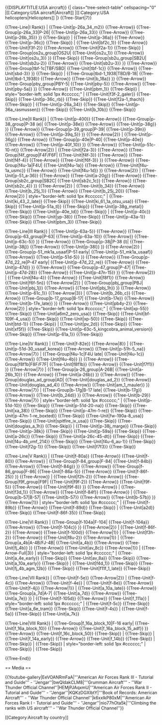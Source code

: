 {{DISPLAYTITLE:USA aircraft}}
{| class="tree-select-table" cellspacing="0"
|[[:Category:USA aircraft|Aircraft]]
|[[:Category:USA helicopters|Helicopters]]
|}
{{Tree-Start|7}}

{{Tree-Line|I Rank}}
|
{{Tree-Unit|p-26a_34_m2}}
{{Tree-Arrow}}
{{Tree-Group|p-26a_33|P-26|
  {{Tree-Unit|p-26a_33}}
{{Tree-Arrow}}
{{Tree-Unit|p-26b_35}}
}}
{{Tree-Skip}}
|
{{Tree-Unit|p-36a}}
{{Tree-Arrow}}
{{Tree-Unit|p-36c}}
{{Tree-Skip}}
|
{{Tree-Unit|bf2c_1}}
{{Tree-Arrow}}
{{Tree-Unit|f3f-2}}
{{Tree-Arrow}}
{{Tree-Unit|f2a-1}}
{{Tree-Skip}}
|
{{Tree-Group|os2u_group|OS2U|
  {{Tree-Unit|os2u_1}}
{{Tree-Arrow}}
{{Tree-Unit|os2u_3}}
}}
{{Tree-Skip}}
{{Tree-Group|sb2u_group|SB2U|
  {{Tree-Unit|sb2u-2}}
{{Tree-Arrow}}
{{Tree-Unit|sb2u-3}}
}}
{{Tree-Arrow}}
{{Tree-Group|tbf-1c|TBF/SBD|
  {{Tree-Unit|tbf-1c}}
{{Tree-Arrow}}
{{Tree-Unit|sbd-3}}
}}
{{Tree-Skip}}
|
{{Tree-Group|tbd-1_1938|TBD/B-18|
  {{Tree-Unit|tbd-1_1938}}
{{Tree-Arrow}}
{{Tree-Unit|b_18a}}
}}
{{Tree-Arrow}}
{{Tree-Group|pby_group|PBY-5|
  {{Tree-Unit|pby-5}}
{{Tree-Arrow}}
{{Tree-Unit|pby-5a}}
}}
{{Tree-Arrow}}
{{Tree-Unit|pbm_1}}
{{Tree-Skip}}
| style="border-left: solid 1px #cccccc;" |
{{Tree-Unit|f3f-2_galer}}
{{Tree-Skip}}
{{Tree-Unit|p-36c_rb}}
{{Tree-Skip}}
{{Tree-Unit|f2a-1_thach}}
{{Tree-Skip}}
|
{{Tree-Unit|p-26a_34}}
{{Tree-Skip}}
{{Tree-Unit|p-36a_rasmussen}}
{{Tree-Skip}}
{{Tree-Unit|b_10b}}
{{Tree-Skip}}

{{Tree-Line|II Rank}}
|
{{Tree-Unit|p-400}}
{{Tree-Arrow}}
{{Tree-Group|p-38_group|P-38 (e)|
  {{Tree-Unit|p-38e}}
{{Tree-Arrow}}
{{Tree-Unit|p-38g}}
}}
{{Tree-Arrow}}
{{Tree-Group|p-39_group|P-39|
  {{Tree-Unit|p-39n}}
{{Tree-Arrow}}
{{Tree-Unit|p-39q_5}}
}}
{{Tree-Arrow|2}}
|
{{Tree-Unit|p-36g}}
{{Tree-Arrow}}
{{Tree-Group|p-40e|P-40|
  {{Tree-Unit|p-40e}}
{{Tree-Arrow}}
{{Tree-Unit|p-40f_10}}
}}
{{Tree-Arrow}}
{{Tree-Unit|p-51c-10-nt}}
{{Tree-Arrow|2}}
|
{{Tree-Unit|f2a-3}}
{{Tree-Arrow}}
{{Tree-Group|f4f_group|F4F/F6F|
  {{Tree-Unit|f4f-3}}
{{Tree-Arrow}}
{{Tree-Unit|f4f-4}}
{{Tree-Arrow}}
{{Tree-Unit|f6f-3}}
}}
{{Tree-Arrow}}
{{Tree-Group|f4u-1a|F4U|
  {{Tree-Unit|f4u-1a}}
{{Tree-Arrow}}
{{Tree-Unit|f4u-1a_usmc}}
{{Tree-Arrow}}
{{Tree-Unit|f4u-1d}}
}}
{{Tree-Arrow|2}}
|
{{Tree-Unit|p-51_a-36}}
{{Tree-Arrow}}
{{Tree-Unit|a-20g}}
{{Tree-Arrow}}
{{Tree-Group|sb2c_group|SB2C|
  {{Tree-Unit|sb2c_1c}}
{{Tree-Arrow}}
{{Tree-Unit|sb2c_4}}
}}
{{Tree-Arrow|2}}
|
{{Tree-Unit|b_34}}
{{Tree-Arrow}}
{{Tree-Unit|b_25j_1}}
{{Tree-Arrow}}
{{Tree-Unit|b_25j_20}}
{{Tree-Arrow|2}}
| style="border-left: solid 1px #cccccc;" |
{{Tree-Unit|ki_43_2_late}}
{{Tree-Skip}}
{{Tree-Unit|ki_61_1a_otsu_usa}}
{{Tree-Skip}}
{{Tree-Unit|p-51a_tl}}
{{Tree-Skip}}
{{Tree-Unit|p-38g_metal}}
{{Tree-Skip}}
{{Tree-Unit|p-40e_td}}
{{Tree-Skip}}
|
{{Tree-Unit|p-40c}}
{{Tree-Skip}}
{{Tree-Unit|yp-38}}
{{Tree-Skip}}
{{Tree-Unit|p-43a-1}}
{{Tree-Skip}}
{{Tree-Unit|pbm_3}}
{{Tree-Skip}}

{{Tree-Line|III Rank}}
|
{{Tree-Unit|p-63a-5}}
{{Tree-Arrow}}
{{Tree-Group|p-63_group|P-63|
  {{Tree-Unit|p-63a-10}}
{{Tree-Arrow}}
{{Tree-Unit|p-63c-5}}
}}
{{Tree-Arrow}}
{{Tree-Group|p-38j|P-38 (l)|
  {{Tree-Unit|p-38j}}
{{Tree-Arrow}}
{{Tree-Unit|p-38l}}
}}
{{Tree-Arrow|2}}
|
{{Tree-Group|p-51_mk1a_usaaf|P-51 early|
  {{Tree-Unit|p-51_mk1a_usaaf}}
{{Tree-Arrow}}
{{Tree-Unit|p-51d-5}}
}}
{{Tree-Arrow}}
{{Tree-Group|p-47d_22_re|P-47 early|
  {{Tree-Unit|p-47d_22_re}}
{{Tree-Arrow}}
{{Tree-Unit|p-47d}}
}}
{{Tree-Arrow}}
{{Tree-Group|p-47_group|P-47|
  {{Tree-Unit|p-47d-28}}
{{Tree-Arrow}}
{{Tree-Unit|p-47n-15}}
}}
{{Tree-Arrow|2}}
|
{{Tree-Unit|f4u-4}}
{{Tree-Arrow}}
{{Tree-Unit|f8f1}}
{{Tree-Arrow}}
{{Tree-Unit|f6f-5n}}
{{Tree-Arrow|2}}
|
{{Tree-Group|pbj_group|PBJ|
  {{Tree-Unit|pbj_1j}}
{{Tree-Arrow}}
{{Tree-Unit|pbj_1h}}
}}
{{Tree-Arrow}}
{{Tree-Unit|p-61c_1}}
{{Tree-Arrow|3}}
|
{{Tree-Unit|b_26b_c}}
{{Tree-Arrow}}
{{Tree-Group|b-17_group|B-17|
  {{Tree-Unit|b-17e}}
{{Tree-Arrow}}
{{Tree-Unit|b-17e_late}}
}}
{{Tree-Arrow}}
{{Tree-Unit|pb4y-2}}
{{Tree-Arrow|2}}
| style="border-left: solid 1px #cccccc;" |
{{Tree-Unit|xp-55}}
{{Tree-Skip}}
{{Tree-Unit|a6m2_zero_usa}}
{{Tree-Skip}}
{{Tree-Unit|bf-109f-4_usa}}
{{Tree-Skip}}
{{Tree-Unit|xp-50}}
{{Tree-Skip}}
{{Tree-Unit|btd-1}}
{{Tree-Skip}}
|
{{Tree-Unit|pv_2d}}
{{Tree-Skip}}
{{Tree-Unit|xf5f}}
{{Tree-Skip}}
{{Tree-Unit|p-63c-5_kingcobra_animal_version}}
{{Tree-Skip}}
{{Tree-Unit|p-61a_1}}
{{Tree-Skip}}

{{Tree-Line|IV Rank}}
|
{{Tree-Unit|f-82e}}
{{Tree-Arrow|8}}
|
{{Tree-Unit|p-51d-30_usaaf_korea}}
{{Tree-Arrow}}
{{Tree-Unit|p-51h-5_na}}
{{Tree-Arrow|7}}
|
{{Tree-Group|f4u-1c|F4U late|
  {{Tree-Unit|f4u-1c}}
{{Tree-Arrow}}
{{Tree-Unit|f4u-4b}}
}}
{{Tree-Arrow}}
{{Tree-Group|f8f1b|F8F/F7F|
  {{Tree-Unit|f8f1b}}
{{Tree-Arrow}}
{{Tree-Unit|f7f1}}
}}
{{Tree-Arrow|7}}
|
{{Tree-Group|a-26_group|A-26B|
  {{Tree-Unit|a-26b_10}}
{{Tree-Arrow}}
{{Tree-Unit|a-26b}}
}}
{{Tree-Arrow}}
{{Tree-Group|douglas_ad_group|AD|
  {{Tree-Unit|douglas_ad_2}}
{{Tree-Arrow}}
{{Tree-Unit|douglas_ad_4}}
{{Tree-Arrow}}
{{Tree-Unit|am_1_mauler}}
}}
{{Tree-Arrow|7}}
|
{{Tree-Group|b-17g|B-17 late|
  {{Tree-Unit|b-17g}}
{{Tree-Arrow}}
{{Tree-Unit|b_24d}}
}}
{{Tree-Arrow}}
{{Tree-Unit|b-29}}
{{Tree-Arrow|7}}
| style="border-left: solid 1px #cccccc;" |
{{Tree-Unit|p-51d-10}}
{{Tree-Skip}}
{{Tree-Unit|p-51d-20-na}}
{{Tree-Skip}}
{{Tree-Unit|xa_38}}
{{Tree-Skip}}
{{Tree-Unit|p-47m-1-re}}
{{Tree-Skip}}
{{Tree-Unit|p-47m-1-re_boxted}}
{{Tree-Skip}}
{{Tree-Unit|fw-190a-8_usa}}
{{Tree-Skip}}
{{Tree-Unit|spitfire_ix_usa}}
{{Tree-Skip}}
{{Tree-Unit|douglas_a_1h}}
{{Tree-Skip}}
|
{{Tree-Unit|p-38j_marge}}
{{Tree-Skip}}
{{Tree-Unit|p-38k}}
{{Tree-Skip}}
{{Tree-Unit|p-59a}}
{{Tree-Skip}}
{{Tree-Unit|a-26c}}
{{Tree-Skip}}
{{Tree-Unit|a-26c-45-dt}}
{{Tree-Skip}}
{{Tree-Unit|f4u-4b_vmf_214}}
{{Tree-Skip}}
{{Tree-Unit|f4u-6_au-1}}
{{Tree-Skip}}
{{Tree-Unit|f2g-1}}
{{Tree-Skip}}
{{Tree-Unit|f7f3}}
{{Tree-Skip}}

{{Tree-Line|V Rank}}
|
{{Tree-Unit|f-80a}}
{{Tree-Arrow}}
{{Tree-Unit|f-80}}
{{Tree-Arrow}}
|
{{Tree-Group|f-84_group|F-84|
  {{Tree-Unit|f-84b}}
{{Tree-Arrow}}
{{Tree-Unit|f-84g}}
}}
{{Tree-Arrow}}
{{Tree-Group|f-86_group|F-86|
  {{Tree-Unit|f-86a-5}}
{{Tree-Arrow}}
{{Tree-Unit|f-86f-25}}
}}
{{Tree-Arrow}}
|
{{Tree-Unit|f2h-2}}
{{Tree-Arrow}}
{{Tree-Group|f9f_group|F9F|
  {{Tree-Unit|f9f-2}}
{{Tree-Arrow}}
{{Tree-Unit|f9f-5}}
{{Tree-Arrow}}
{{Tree-Unit|f9f-8}}
}}
{{Tree-Arrow}}
|
{{Tree-Unit|f3d_1}}
{{Tree-Arrow}}
{{Tree-Unit|f-84f}}
{{Tree-Arrow}}
|
{{Tree-Group|b-57|B-57|
  {{Tree-Unit|b-57}}
{{Tree-Arrow}}
{{Tree-Unit|b-57b}}
}}
{{Tree-Arrow|1}}
| style="border-left: solid 1px #cccccc;" |
{{Tree-Unit|f-89b}}
{{Tree-Arrow}}
{{Tree-Unit|f-89d}}
{{Tree-Skip}}
|
{{Tree-Unit|a2d}}
{{Tree-Skip}}
{{Tree-Unit|f-86f-35}}
{{Tree-Skip}}

{{Tree-Line|VI Rank}}
|
{{Tree-Group|f-104a|F-104|
  {{Tree-Unit|f-104a}}
{{Tree-Arrow}}
{{Tree-Unit|f-104c}}
}}
{{Tree-Arrow|2}}
|
{{Tree-Unit|f-86f-2}}
{{Tree-Arrow}}
{{Tree-Unit|f-100d}}
{{Tree-Arrow|1}}
|
{{Tree-Unit|f3h-2}}
{{Tree-Arrow}}
{{Tree-Unit|f8u-2}}
{{Tree-Arrow|1}}
|
{{Tree-Group|a_4b|A-4B/FJ-4B|
  {{Tree-Unit|a_4b}}
{{Tree-Arrow}}
{{Tree-Unit|fj_4b}}
}}
{{Tree-Arrow}}
{{Tree-Unit|av_8c}}
{{Tree-Arrow|1}}
|
{{Tree-Arrow-Full|3}}
| style="border-left: solid 1px #cccccc;" |
{{Tree-Unit|a_4e_early}}
{{Tree-Skip}}
{{Tree-Unit|av_8a}}
{{Tree-Skip}}
{{Tree-Unit|a_10a_early}}
{{Tree-Skip}}
|
{{Tree-Unit|f4d_1}}
{{Tree-Skip}}
{{Tree-Unit|fj_4b_agm_12b}}
{{Tree-Skip}}
{{Tree-Unit|f11f_1_late}}
{{Tree-Skip}}

{{Tree-Line|VII Rank}}
|
{{Tree-Unit|f-5e}}
{{Tree-Arrow|2}}
|
{{Tree-Unit|f-4c}}
{{Tree-Arrow}}
{{Tree-Unit|f-4e}}
|
{{Tree-Unit|f-8e}}
{{Tree-Arrow}}
{{Tree-Unit|f-4j}}
{{Tree-Arrow|1}}
|
{{Tree-Unit|a_10a_late}}
{{Tree-Arrow}}
{{Tree-Group|a_7d|A-7|
  {{Tree-Unit|a_7d}}
{{Tree-Arrow}}
{{Tree-Unit|a_7e}}
}}
|
{{Tree-Unit|f-105d}}
{{Tree-Arrow}}
{{Tree-Unit|f_111a}}
| style="border-left: solid 1px #cccccc;" |
{{Tree-Unit|f-5c}}
{{Tree-Skip}}
{{Tree-Unit|a_6e_tram}}
{{Tree-Skip}}
{{Tree-Unit|f-4s}}
|
{{Tree-Unit|f-5a}}
{{Tree-Skip}}
{{Tree-Unit|a_7k}}

{{Tree-Line|VIII Rank}}
|
{{Tree-Group|f_16a_block_10|F-16 early|
  {{Tree-Unit|f_16a_block_10}}
{{Tree-Arrow}}
{{Tree-Unit|f_16a_block_15_adf}}
}}
{{Tree-Arrow}}
{{Tree-Unit|f_16c_block_50}}
{{Tree-Skip}}
|
{{Tree-Skip}}
|
{{Tree-Unit|f_14a_early}}
{{Tree-Arrow}}
{{Tree-Unit|f_14b}}
{{Tree-Skip}}
|
{{Tree-Skip}}
|
{{Tree-Skip}}
| style="border-left: solid 1px #cccccc;" |
{{Tree-Skip}}
|
{{Tree-Skip}}

{{Tree-End}}

== Media ==

<!-- ''Excellent additions to the article would be video guides, screenshots from the game, and photos.'' -->

{{Youtube-gallery|EeVOANRmFaA|'''American Air Forces Rank III - Tutorial and Guide''' - ''Jengar''|bwQldakCLM8|'''Grumman Aircraft''' - ''War Thunder Official Channel''|HEMjPJAqxmU|'''American Air Forces Rank II - Tutorial and Guide''' - ''Jengar''|KQKzDGXlbtY|'''Book of Records: American Aircraft''' - ''War Thunder Official Channel''|k6xxIkP80xM|'''American Air Forces Rank I - Tutorial and Guide''' - ''Jengar''|nio77hOta5k|'''Climbing the ranks with US aircraft'''  - ''War Thunder Official Channel''}}

[[Category:Aircraft by country]]
